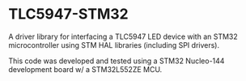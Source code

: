 # TLC5947-STM32
A driver library for interfacing a TLC5947 LED device with an STM32 microcontroller using STM HAL libraries (including SPI drivers).

This code was developed and tested using a STM32 Nucleo-144 development board w/ a STM32L552ZE MCU. 
